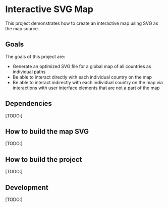 # Interactive SVG Map
This project demonstrates how to create an interactive map using SVG as the map source.

## Goals
The goals of this project are:

* Generate an optimized SVG file for a global map of all countries as individual paths
* Be able to interact directly with each individual country on the map
* Be able to interact indirectly with each individual country on the map via interactions with user interface elements that are not a part of the map

## Dependencies
[TODO:]
## How to build the map SVG
[TODO:]
## How to build the project
[TODO:]
## Development
[TODO:]
